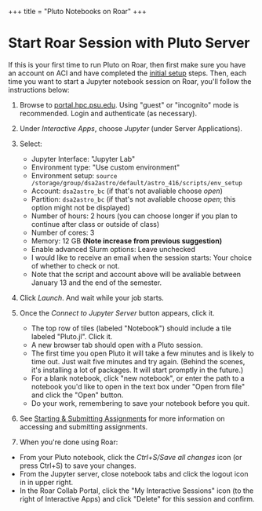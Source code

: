 +++
title = "Pluto Notebooks on Roar"
+++

# Start Roar Session with Pluto Server

If this is your first time to run Pluto on Roar, then first make sure you have an account on ACI and have completed the [initial setup](/tips/roar/) steps.
Then, each time you want to start a Jupyter notebook session on Roar, you'll follow the instructions below:
1. Browse to [portal.hpc.psu.edu](https://portal.hpc.psu.edu).
Using "guest" or "incognito" mode is recommended.
Login and authenticate (as necessary).

1. Under _Interactive Apps_, choose _Jupyter_ (under Server Applications).
2. Select:
   - Jupyter Interface: "Jupyter Lab"
   - Environment type: "Use custom environment"
   - Environment setup:  `source /storage/group/dsa2astro/default/astro_416/scripts/env_setup`
   - Account:  `dsa2astro_bc` (if that's not avaliable choose _open_)
   - Partition: `dsa2astro_bc` (if that's not avaliable choose _open_; this option might not be displayed) 
   - Number of hours: 2 hours  (you can choose longer if you plan to continue after class or outside of class)
   - Number of cores: 3
   - Memory: 12 GB  **(Note increase from previous suggestion)**
   - Enable advanced Slurm options: Leave unchecked
   - I would like to receive an email when the session starts: Your choice of whether to check or not.
   - Note that the script and account above will be avaliable between January 13 and the end of the semester.
3. Click _Launch_.  And wait while your job starts.
4. Once the _Connect to Jupyter Server_ button appears, click it.
   + The top row of tiles (labeled "Notebook") should include a tile labeled "Pluto.jl".  Click it.  
   + A new browser tab should open with a Pluto session.
   + The first time you open Pluto it will take a few minutes and is likely to time out.  Just wait five minutes and try again.  (Behind the scenes, it's installing a lot of packages.  It will start promptly in the future.)
   + For a blank notebook, click "new notebook", or enter the path to a notebook you'd like to open in the text box under "Open from file" and click the "Open" button.
   + Do your work, remembering to save your notebook before you quit.
5. See [Starting & Submitting Assignments](/tips/labs/) for more information on accessing and submitting assignments.
6. When you're done using Roar:
- From your Pluto notebook, click the _Ctrl+S/Save all changes_ icon (or press Ctrl+S) to save your changes.
- From the Jupyter server, close notebook tabs and click the logout icon in in upper right.
- In the Roar Collab Portal, click the "My Interactive Sessions" icon (to the right of Interactive Apps) and click "Delete" for this session and confirm.
